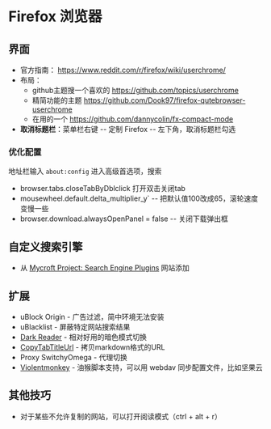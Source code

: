 # Firefox 浏览器

## 界面

- 官方指南： https://www.reddit.com/r/firefox/wiki/userchrome/
- 布局：
	- github主题搜一个喜欢的 https://github.com/topics/userchrome
	- 精简功能的主题 https://github.com/Dook97/firefox-qutebrowser-userchrome
	- 在用的一个 https://github.com/dannycolin/fx-compact-mode
- **取消标题栏**：菜单栏右键 -- 定制 Firefox -- 左下角，取消标题栏勾选

### 优化配置

地址栏输入 `about:config` 进入高级首选项，搜索

- browser.tabs.closeTabByDblclick 打开双击关闭tab
- mousewheel.default.delta_multiplier_y` -- 把默认值100改成65，滚轮速度变慢一些
- browser.download.alwaysOpenPanel = false -- 关闭下载弹出框

## 自定义搜索引擎

- 从 [Mycroft Project: Search Engine Plugins](https://mycroftproject.com/) 网站添加

## 扩展

- uBlock Origin - 广告过滤，简中环境无法安装
- uBlacklist - 屏蔽特定网站搜索结果
- [Dark Reader](https://darkreader.org/) - 相对好用的暗色模式切换
- [CopyTabTitleUrl](https://addons.mozilla.org/en-US/firefox/addon/copytabtitleurl/) - 拷贝markdown格式的URL
- Proxy SwitchyOmega - 代理切换
- [Violentmonkey](https://addons.mozilla.org/zh-CN/firefox/addon/violentmonkey/) - 油猴脚本支持，可以用 webdav 同步配置文件，比如坚果云


## 其他技巧

- 对于某些不允许复制的网站，可以打开阅读模式（ctrl + alt + r）